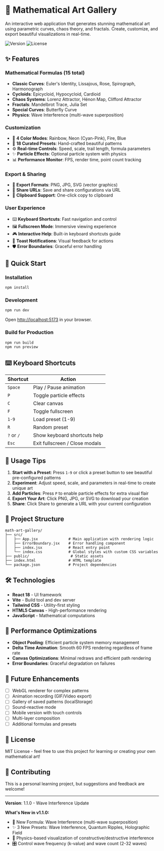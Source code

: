 # 🎨 Mathematical Art Gallery

An interactive web application that generates stunning mathematical art using parametric curves, chaos theory, and fractals. Create, customize, and export beautiful visualizations in real-time.

![Version](https://img.shields.io/badge/version-1.1.0-blue)
![License](https://img.shields.io/badge/license-MIT-green)

## ✨ Features

### Mathematical Formulas (15 total)
- **Classic Curves**: Euler's Identity, Lissajous, Rose, Spirograph, Harmonograph
- **Cycloids**: Epicycloid, Hypocycloid, Cardioid
- **Chaos Systems**: Lorenz Attractor, Hénon Map, Clifford Attractor
- **Fractals**: Mandelbrot Trace, Julia Set
- **Special Curves**: Butterfly Curve
- **Physics**: Wave Interference (multi-wave superposition)

### Customization
- 🎨 **4 Color Modes**: Rainbow, Neon (Cyan-Pink), Fire, Blue
- 🎯 **18 Curated Presets**: Hand-crafted beautiful patterns
- ⚙️ **Real-time Controls**: Speed, scale, trail length, formula parameters
- ✨ **Particle Effects**: Optional particle system with physics
- 📊 **Performance Monitor**: FPS, render time, point count tracking

### Export & Sharing
- 💾 **Export Formats**: PNG, JPG, SVG (vector graphics)
- 🔗 **Share URLs**: Save and share configurations via URL
- 📱 **Clipboard Support**: One-click copy to clipboard

### User Experience
- ⌨️ **Keyboard Shortcuts**: Fast navigation and control
- 🖼️ **Fullscreen Mode**: Immersive viewing experience
- 🎮 **Interactive Help**: Built-in keyboard shortcuts guide
- 🔔 **Toast Notifications**: Visual feedback for actions
- 🛡️ **Error Boundaries**: Graceful error handling

## 🚀 Quick Start

### Installation

```bash
npm install
```

### Development

```bash
npm run dev
```

Open [http://localhost:5173](http://localhost:5173) in your browser.

### Build for Production

```bash
npm run build
npm run preview
```

## ⌨️ Keyboard Shortcuts

| Shortcut | Action |
|----------|--------|
| `Space` | Play / Pause animation |
| `P` | Toggle particle effects |
| `C` | Clear canvas |
| `F` | Toggle fullscreen |
| `1-9` | Load preset (1-9) |
| `R` | Random preset |
| `?` or `/` | Show keyboard shortcuts help |
| `Esc` | Exit fullscreen / Close modals |

## 🎯 Usage Tips

1. **Start with a Preset**: Press `1-9` or click a preset button to see beautiful pre-configured patterns
2. **Experiment**: Adjust speed, scale, and parameters in real-time to create unique art
3. **Add Particles**: Press `P` to enable particle effects for extra visual flair
4. **Export Your Art**: Click PNG, JPG, or SVG to download your creation
5. **Share**: Click Share to generate a URL with your current configuration

## 📁 Project Structure

```
math-art-gallery/
├── src/
│   ├── App.jsx              # Main application with rendering logic
│   ├── ErrorBoundary.jsx    # Error handling component
│   ├── index.jsx            # React entry point
│   └── index.css            # Global styles with custom CSS variables
├── public/                   # Static assets
├── index.html               # HTML template
└── package.json             # Project dependencies
```

## 🛠️ Technologies

- **React 18** - UI framework
- **Vite** - Build tool and dev server
- **Tailwind CSS** - Utility-first styling
- **HTML5 Canvas** - High-performance rendering
- **JavaScript** - Mathematical computations

## 🎨 Performance Optimizations

- **Object Pooling**: Efficient particle system memory management
- **Delta Time Animation**: Smooth 60 FPS rendering regardless of frame rate
- **Canvas Optimizations**: Minimal redraws and efficient path rendering
- **Error Boundaries**: Graceful degradation on failures

## 🔮 Future Enhancements

- [ ] WebGL renderer for complex patterns
- [ ] Animation recording (GIF/Video export)
- [ ] Gallery of saved patterns (localStorage)
- [ ] Sound-reactive mode
- [ ] Mobile version with touch controls
- [ ] Multi-layer composition
- [ ] Additional formulas and presets

## 📄 License

MIT License - feel free to use this project for learning or creating your own mathematical art!

## 🤝 Contributing

This is a personal learning project, but suggestions and feedback are welcome!

---

**Version**: 1.1.0 - Wave Interference Update

**What's New in v1.1.0:**
- 🌊 New Formula: Wave Interference (multi-wave superposition)
- ✨ 3 New Presets: Wave Interference, Quantum Ripples, Holographic Field
- 📐 Physics-based visualization of constructive/destructive interference
- 🎛️ Control wave frequency (k-value) and wave count (2-32 waves)
